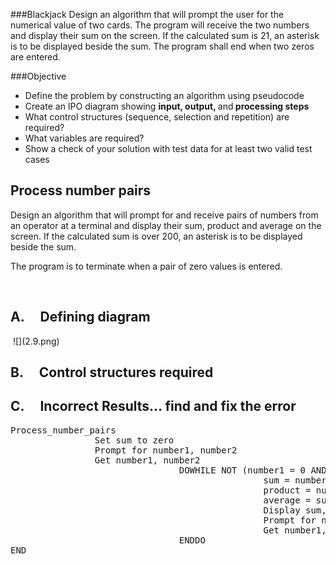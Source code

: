 ###Blackjack
Design an algorithm that will prompt the user for the numerical value of two cards. The program will receive the two numbers and display their sum on the screen. If the calculated sum is 21, an asterisk is to be displayed beside the sum.
The program shall end when two zeros are entered.


###Objective
* Define the problem by constructing an algorithm using pseudocode
* Create an IPO diagram showing <strong>input, output, </strong>and<strong> processing steps</strong>
* What control structures (sequence, selection and repetition) are required?
* What variables are required?
* Show a check of your solution with test data for at least two valid test cases



<h2>Process number pairs</h2>
<p>Design an algorithm that will prompt for and receive pairs of numbers from an operator&nbsp;at a terminal and display their sum, product and average on the screen. If the calculated sum is over 200, an asterisk is to be displayed beside the sum.</p>
<p>The program is to terminate when a pair of zero values is entered.</p>
<p>&nbsp;</p>
<h2>A.&nbsp;&nbsp;&nbsp;&nbsp; Defining diagram</h2>
<p>&nbsp;![](2.9.png)</p>
<h2>B.&nbsp;&nbsp;&nbsp;&nbsp; Control structures required</h2>
<h2>C.&nbsp;&nbsp;&nbsp;&nbsp; Incorrect Results&hellip; find and fix the error</h2>
<pre>Process_number_pairs
&nbsp;&nbsp;&nbsp;&nbsp;&nbsp;&nbsp;&nbsp;&nbsp;&nbsp;&nbsp;&nbsp;&nbsp;&nbsp;&nbsp;&nbsp; Set sum to zero
&nbsp;&nbsp;&nbsp;&nbsp;&nbsp;&nbsp;&nbsp;&nbsp;&nbsp;&nbsp;&nbsp;&nbsp;&nbsp;&nbsp;&nbsp; Prompt for number1, number2
&nbsp;&nbsp;&nbsp;&nbsp;&nbsp;&nbsp;&nbsp;&nbsp;&nbsp;&nbsp;&nbsp;&nbsp;&nbsp;&nbsp;&nbsp; Get number1, number2
&nbsp;&nbsp;&nbsp;&nbsp;&nbsp;&nbsp;&nbsp;&nbsp;&nbsp;&nbsp;&nbsp;&nbsp;&nbsp;&nbsp;&nbsp;&nbsp;&nbsp;&nbsp;&nbsp;&nbsp;&nbsp;&nbsp;&nbsp;&nbsp;&nbsp;&nbsp;&nbsp;&nbsp;&nbsp;&nbsp;&nbsp; DOWHILE NOT (number1 = 0 AND number2 = 0)
&nbsp;&nbsp;&nbsp;&nbsp;&nbsp;&nbsp;&nbsp;&nbsp;&nbsp;&nbsp;&nbsp;&nbsp;&nbsp;&nbsp;&nbsp;&nbsp;&nbsp;&nbsp;&nbsp;&nbsp;&nbsp;&nbsp;&nbsp;&nbsp;&nbsp;&nbsp;&nbsp;&nbsp;&nbsp;&nbsp;&nbsp;&nbsp;&nbsp;&nbsp;&nbsp;&nbsp;&nbsp;&nbsp;&nbsp;&nbsp;&nbsp;&nbsp;&nbsp;&nbsp;&nbsp;&nbsp;&nbsp; sum = number1 + number2
&nbsp;&nbsp;&nbsp;&nbsp;&nbsp;&nbsp;&nbsp;&nbsp;&nbsp;&nbsp;&nbsp;&nbsp;&nbsp;&nbsp;&nbsp;&nbsp;&nbsp;&nbsp;&nbsp;&nbsp;&nbsp;&nbsp;&nbsp;&nbsp;&nbsp;&nbsp;&nbsp;&nbsp;&nbsp;&nbsp;&nbsp;&nbsp;&nbsp;&nbsp;&nbsp;&nbsp;&nbsp;&nbsp;&nbsp;&nbsp;&nbsp;&nbsp;&nbsp;&nbsp;&nbsp;&nbsp;&nbsp; product = number1 *number2
&nbsp;&nbsp;&nbsp;&nbsp;&nbsp;&nbsp;&nbsp;&nbsp;&nbsp;&nbsp;&nbsp;&nbsp;&nbsp;&nbsp;&nbsp;&nbsp;&nbsp;&nbsp;&nbsp;&nbsp;&nbsp;&nbsp;&nbsp;&nbsp;&nbsp;&nbsp;&nbsp;&nbsp;&nbsp;&nbsp;&nbsp;&nbsp;&nbsp;&nbsp;&nbsp;&nbsp;&nbsp;&nbsp;&nbsp;&nbsp;&nbsp;&nbsp;&nbsp;&nbsp;&nbsp;&nbsp;&nbsp; average = sum/2
&nbsp;&nbsp;&nbsp;&nbsp;&nbsp;&nbsp;&nbsp;&nbsp;&nbsp;&nbsp;&nbsp;&nbsp;&nbsp;&nbsp;&nbsp;&nbsp;&nbsp;&nbsp;&nbsp;&nbsp;&nbsp;&nbsp;&nbsp;&nbsp;&nbsp;&nbsp;&nbsp;&nbsp;&nbsp;&nbsp;&nbsp;&nbsp;&nbsp;&nbsp;&nbsp;&nbsp;&nbsp;&nbsp;&nbsp;&nbsp;&nbsp;&nbsp;&nbsp;&nbsp;&nbsp;&nbsp;&nbsp; Display sum, product, average
&nbsp;&nbsp;&nbsp;&nbsp;&nbsp;&nbsp;&nbsp;&nbsp;&nbsp;&nbsp;&nbsp;&nbsp;&nbsp;&nbsp;&nbsp;&nbsp;&nbsp;&nbsp;&nbsp;&nbsp;&nbsp;&nbsp;&nbsp;&nbsp;&nbsp;&nbsp;&nbsp;&nbsp;&nbsp;&nbsp;&nbsp;&nbsp;&nbsp;&nbsp;&nbsp;&nbsp;&nbsp;&nbsp;&nbsp;&nbsp;&nbsp;&nbsp;&nbsp;&nbsp;&nbsp;&nbsp;&nbsp; Prompt for number1, number2
 &nbsp;&nbsp;&nbsp;&nbsp;&nbsp;&nbsp;&nbsp;&nbsp;&nbsp;&nbsp;&nbsp;&nbsp;&nbsp;&nbsp;&nbsp;&nbsp;&nbsp;&nbsp;&nbsp;&nbsp;&nbsp;&nbsp;&nbsp;&nbsp;&nbsp;&nbsp;&nbsp;&nbsp;&nbsp;&nbsp;&nbsp;&nbsp;&nbsp;&nbsp;&nbsp;&nbsp;&nbsp;&nbsp;&nbsp;&nbsp;&nbsp;&nbsp;&nbsp;&nbsp;&nbsp;&nbsp; Get number1, number2
&nbsp;&nbsp;&nbsp;&nbsp;&nbsp;&nbsp;&nbsp;&nbsp;&nbsp;&nbsp;&nbsp;&nbsp;&nbsp;&nbsp;&nbsp;&nbsp;&nbsp;&nbsp;&nbsp;&nbsp;&nbsp;&nbsp;&nbsp;&nbsp;&nbsp;&nbsp;&nbsp;&nbsp;&nbsp;&nbsp;&nbsp; ENDDO
END
</pre>